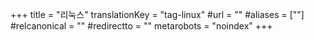 +++
title = "리눅스"
translationKey = "tag-linux"
#url = ""
#aliases = [""]
#relcanonical = ""
#redirectto = ""
metarobots = "noindex"
+++
